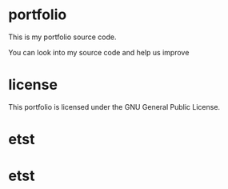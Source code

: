 # portfolio
This is my portfolio source code. 

You can look into my source code and help us improve

# license
This portfolio is licensed under the GNU General Public License.
# etst
# etst
